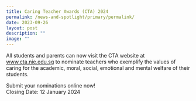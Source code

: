 ```yaml
---
title: Caring Teacher Awards (CTA) 2024
permalink: /news-and-spotlight/primary/permalink/
date: 2023-09-26
layout: post
description: ""
image: ""
---
```

All students and parents can now visit the CTA website at www.cta.nie.edu.sg to nominate teachers who exemplify the values of caring for the academic, moral, social, emotional and mental welfare of their students.

Submit your nominations online now!<br>
Closing Date: 12 January 2024